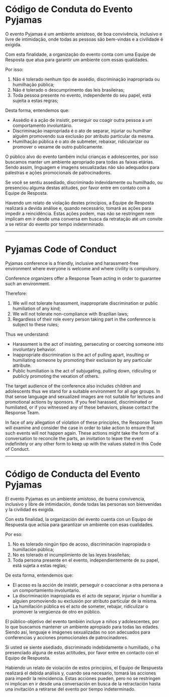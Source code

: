 # Código de Conduta do Evento Pyjamas

O evento Pyjamas é um ambiente amistoso, de boa convivência, inclusivo e livre de intimidação, onde todas as pessoas são bem-vindas e a civilidade é exigida.

Com esta finalidade, a organização do evento conta com uma Equipe de Resposta que atua para garantir um ambiente com essas qualidades.

Por isso:

1. Não é tolerado nenhum tipo de assédio, discriminação inapropriada ou humilhação pública;
1. Não é tolerado o descumprimento das leis brasileiras;
1. Toda pessoa presente no evento, independente do seu papel, está sujeita a estas regras;

Desta forma, entendemos que:

- Assédio é a ação de insistir, perseguir ou coagir outra pessoa a um comportamento involuntário.
- Discriminação inapropriada é o ato de separar, injuriar ou humilhar alguém promovendo sua exclusão por atributo particular da mesma.
- Humilhação pública é o ato de submeter, rebaixar, ridicularizar ou promover o vexame de outro publicamente.

O público alvo do evento também inclui crianças e adolescentes, por isso buscamos manter um ambiente apropriado para todas as faixas etárias. Sendo assim, linguagem e imagens sexualizadas não são adequados para palestras e ações promocionais de patrocinadores.

Se você se sentiu assediado, discriminado indevidamente ou humilhado, ou presenciou alguma destas atitudes, por favor entre em contato com a Equipe de Resposta.

Havendo um relato de violação destes princípios, a Equipe de Resposta realizará a devida análise e, quando necessário, tomará as ações para impedir a reincidência. Estas ações podem, mas não se restringem nem implicam em ir desde uma conversa em busca da retratação até um convite a se retirar do evento por tempo indeterminado.

---

# Pyjamas Code of Conduct

Pyjamas conference is a friendly, inclusive and harassment-free environment where everyone is welcome and where civility is compulsory.

Conference organizers offer a Response Team acting in order to guarantee such an environment.

Therefore:

1. We will not tolerate harassment, inappropriate discrimination or public humiliation of any kind;
1. We will not tolerate non-compliance with Brazilian laws;
1. Regardless of their role every person taking part in  the conference is subject to these rules;

Thus we understand:

- Harassment is the act of insisting, persecuting or coercing someone into involuntary behavior.
- Inappropriate discrimination is the act of pulling apart, insulting or humiliating someone by promoting their exclusion by any particular attribute.
- Public humiliation is the act of subjugating, pulling down, ridiculing or publicly promoting the vexation of others.

The target audience of the conference also includes children and adolescents thus we stand for a suitable environment for all age groups. In that sense language and sexualized images are not suitable for lectures and promotional actions by sponsors.
If you feel harassed, discriminated or humiliated, or if you witnessed any of these behaviors, please contact the Response Team.

In face of any allegation of violation of these principles, the Response Team will examine and consider the case in order to take action to ensure that such events will not happen again. These actions might take the form of a conversation to reconcile the parts, an invitation to leave the event indefinitely or any other form to keep up with the values stated in this Code of Conduct.

---

# Código de Conducta del Evento Pyjamas

El evento Pyjamas es un ambiente amistoso, de buena convivencia, inclusivo y libre de intimidación, donde todas las personas son bienvenidas y la civilidad es exigida.

Con esta finalidad, la organización del evento cuenta con un Equipo de Respuesta que actúa para garantizar un ambiente con esas cualidades.

Por eso:

1. No es tolerado ningún tipo de acoso, discriminación inapropiada o humillación pública;
2. No es tolerado el incumplimiento de las leyes brasileñas;
3. Toda persona presente en el evento, independientemente de su papel, está sujeta a estas reglas;

De esta forma, entendemos que:

- El acoso es la acción de insistir, perseguir o coaccionar a otra persona a un comportamiento involuntario.
- La discriminación inapropiada es el acto de separar, injuriar o humillar a alguien promoviendo su exclusión por atributo particular de la misma.
- La humillación pública es el acto de someter, rebajar, ridiculizar o promover la vergüenza de otro en público.

El público-objetivo del evento también incluye a niños y adolescentes, por lo que buscamos mantener un ambiente apropiado para todas las edades. Siendo así, lenguaje e imágenes sexualizadas no son adecuados para conferencias y acciones promocionales de patrocinadores.

Si usted se siente asediado, discriminado indebidamente o humillado, o ha presenciado alguna de estas actitudes, por favor entre en contacto con el Equipo de Respuesta.

Habiendo un relato de violación de estos principios, el Equipo de Respuesta realizará el debida análisis y, cuando sea necesario, tomará las acciones para impedir la reincidencia. Estas acciones pueden, pero no se restringen ni implican en ir desde una conversación en busca de la retractación hasta una invitación a retirarse del evento por tiempo indeterminado.
